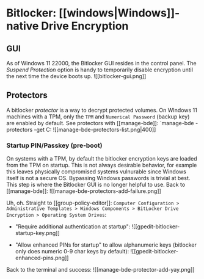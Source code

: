 # Bitlocker: [[windows|Windows]]-native Drive Encryption
## GUI
As of Windows 11 22000, the Bitlocker GUI resides in the control panel. The _Suspend Protection_ option is handy to temporarily disable encryption until the next time the device boots up.
![[bitlocker-gui.png]]

## Protectors
A bitlocker _protector_ is a way to decrypt protected volumes. On WIndows 11 machines with a TPM, only the `TPM` and `Numerical Password` (backup key) are enabled by default. See protectors with [[manage-bde]]: `manage-bde -protectors -get C:
![[manage-bde-protectors-list.png|400]]

### Startup PIN/Passkey (pre-boot)
On systems with a TPM, by default the bitlocker encryption keys are loaded from the TPM on startup. This is not always desirable behavior, for example this leaves physically compromised systems vulnurable since Windows itself is not a secure OS. Bypassing Windows passwords is trivial at best.
This step is where the Bitlocker GUI is no longer helpful to use. Back to [[manage-bde]]:
![[manage-bde-protectors-add-failure.png]]

Uh, oh. Straight to [[group-policy-editor]]:
`Computer Configuration > Administrative Templates > Windows Components > BitLocker Drive Encryption > Operating System Drives`:
- "Require additional authentication at startup":
![[gpedit-bitlocker-startup-key.png]]

- "Allow enhanced PINs for startup" to allow alphanumeric keys (bitlocker only does numeric 0-9 char keys by default):
	![[gpedit-bitlocker-enhanced-pins.png]]

Back to the terminal and success:
![[manage-bde-protector-add-yay.png]]
